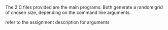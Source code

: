 The 2 C files provided are the main programs.
Both generate a random grid of chosen size, depending on the command line arguments.

refer to the assignment description for arguments

